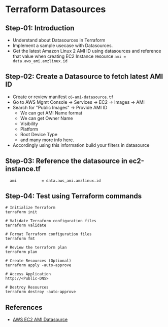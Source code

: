 # Terraform Datasources

## Step-01: Introduction
- Understand about Datasources in Terraform
- Implement a sample usecase with Datasources.
- Get the latest Amazon Linux 2 AMI ID using datasources and reference that value when creating EC2 Instance resource `ami = data.aws_ami.amzlinux.id`

## Step-02: Create a Datasource to fetch latest AMI ID
- Create or review manifest `c6-ami-datasource.tf`
- Go to AWS Mgmt Console -> Services -> EC2 -> Images -> AMI 
- Search for "Public Images" -> Provide AMI ID
  - We can get AMI Name format
  - We can get Owner Name
  - Visibility
  - Platform
  - Root Device Type
  - and many more info here. 
- Accordingly using this information build your filters in datasource

## Step-03: Reference the datasource in ec2-instance.tf
```t
  ami           = data.aws_ami.amzlinux.id 
```

## Step-04: Test using Terraform commands
```t
# Initialize Terraform
terraform init

# Validate Terraform configuration files
terraform validate

# Format Terraform configuration files
terraform fmt

# Review the terraform plan
terraform plan 

# Create Resources (Optional)
terraform apply -auto-approve

# Access Application
http://<Public-DNS>

# Destroy Resources
terraform destroy -auto-approve
```


## References
- [AWS EC2 AMI Datasource](https://registry.terraform.io/providers/hashicorp/aws/latest/docs/data-sources/ami)